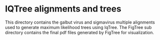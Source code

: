 # IQTree alignments and trees

This directory contains the galbut virus and sigmavirus multiple alignments used to generate maximum likelihood trees using IqTree. The FigTree sub directory contains the final pdf files generated by FigTree for visualization.
